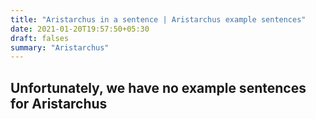 ```yaml
---
title: "Aristarchus in a sentence | Aristarchus example sentences"
date: 2021-01-20T19:57:50+05:30
draft: falses
summary: "Aristarchus"
---
```

## Unfortunately, we have no example sentences for Aristarchus                 
